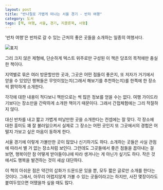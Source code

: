 ```yaml
---
layout: post
title: "반나절로 가볍게 떠나는 서울 경기 - 반차 여행"
category: 도서
tags: [책, 여행, 서울, 경기, 지콜론북, 서평]
---
```


'반차 여행'은
반차로 갈 수 있는 근처의 좋은 곳들을 소개하는 일종의 여행서다.

![표지](https://lh3.googleusercontent.com/4PlieEtcA-JO945N92DYCHyI7HuJhk7kPwZTkTZQFCk2mRyTsAGydTOu5wVICs_ThriUoW_CoSYK5w=s480)

그리 크지 않은 제형에,
단순하게 텍스트 위주로만 구성된 이 책은
당초의 목적에만 충실한 책이다.

지역별로 묶은 여러 방문할만한 곳과,
그곳은 어떤 점들이 좋은지,
또 저자가 거기에서 얻을 수 있었던 행복들은 무엇이었는지(그래서 해보기를 추천하는지)를
한쪽에 한 장소씩 짥막하게 소개한다.

각각에 대한 내용이 적다보니 책만으로는 썩 많은 정보를 얻을 수는 없다.
여행 가이드라기보다는 장소만을 간략하게 소개한 책이기 때문이다.
그래서 간접체험에는 그리 적절하지 않다.

대신 반차를 내고 짧고 가볍게 떠날만한 곳을 소개한다는 컨셉에는 잘 맞다.
각 장소에 대한 흥미도 꽤 잘 불러일으켜서
실제로 그 장소는 어떤 곳인지
또 그곳에서의 경험은 어떨지 가보고 싶은 마음이 동하게 한다.

서울 경기에 이렇게 가볼만한 곳이 많았나 신기하기도 하다.
소개하는 곳들은 사실 관점에 따라서 별 거 없는 장소처럼 보인다.
그런데도 그곳들에서 좋은 점들을 꼽아내는 걸 보면,
행복이란 참 어떻게 받아들이냐에 따라 생겨나는 게 아닌가 싶기도 하다.
작은 것에서도 행복을 발견하는 것이 새삼 대단하다.

이 책의 아쉬운 점은 약간의 삽화가 드문드문 있을 뿐,
모두 짧은 글로만 소개를 한다는 것이다.
그래서, 아무리 어렵지않게 가볼 수 있는 곳들이라고는 하지만,
사진 몇장이라도 붙여두었으면 어땠을까 싶을 때도 많다.
